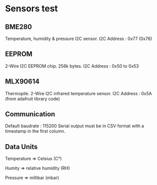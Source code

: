 # Sensors test

## BME280
Temperature, humidity & pressure I2C sensor.
I2C Address : 0x77 (0x76)

## EEPROM
2-Wire I2C EEPROM chip.
256k bytes.
I2C Address : 0x50 to 0x53

## MLX90614
Thermopile.
2-Wire I2C infrared temperature sensor.
I2C Address : 0x5A (from adafruit library code)

## Communication
Default baudrate : 115200
Serial output must be in CSV format with a timestamp in the first column.

## Data Units
Temperature => Celsius (C°)

Humity => relative humidity (RH)

Pressure => millibar (mbar)
